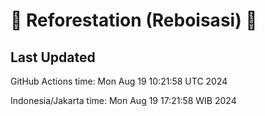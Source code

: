 
# 🌳 Reforestation (Reboisasi) 🌲

## Last Updated

GitHub Actions time: Mon Aug 19 10:21:58 UTC 2024

Indonesia/Jakarta time: Mon Aug 19 17:21:58 WIB 2024
